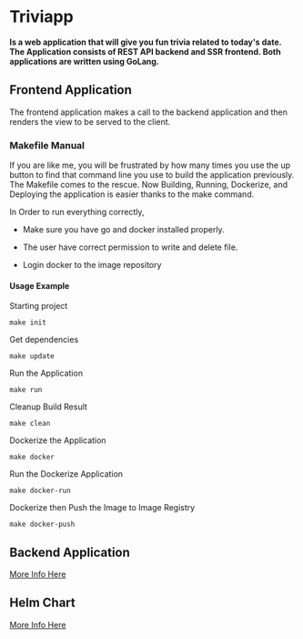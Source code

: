 # Triviapp

**Is a web application that will give you fun trivia related to today's date. The Application consists of REST API backend and SSR frontend. Both applications are written using GoLang.**

## Frontend Application

The frontend application makes a call to the backend application and then renders the view to be served to the client. 

### Makefile Manual

If you are like me, you will be frustrated by how many times you use the up button to find that command line you use to build the application previously. The Makefile comes to the rescue. Now Building, Running, Dockerize, and Deploying the application is easier thanks to the make command.

In Order to run everything correctly,

- Make sure you have go and docker installed properly.

- The user have correct permission to write and delete file.

- Login docker to the image repository

#### Usage Example

Starting project

```
make init
```

Get dependencies

```
make update
```

Run the Application

```
make run
```

Cleanup Build Result

```
make clean
```

Dockerize the Application

```
make docker
```

Run the Dockerize Application

```
make docker-run
```

Dockerize then Push the Image to Image Registry

```
make docker-push
```

## Backend Application

[More Info Here](https://feature-api-dev.halofina.com/kyc)

## Helm Chart

[More Info Here](https://feature-api-dev.halofina.com/kyc)
